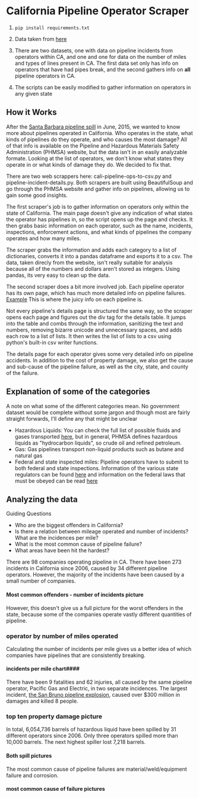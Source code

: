 California Pipeline Operator Scraper 
====================================

1. ```pip install requirements.txt```

2. Data taken from [here](http://primis.phmsa.dot.gov/comm/reports/operator/OperatorListNoJS.html)

3. There are two datasets, one with data on pipeline incidents from operators within CA, and one and one for data on the number of miles and types of lines present in CA. The first data set only has info on operators that have had pipes break, and the second gathers info on **all** pipeline operators in CA.  

4. The scripts can be easily modified to gather information on operators in any given state

How it Works
------------
After the [Santa Barbara pipeline spill](http://www.scpr.org/news/2015/06/01/52117/things-to-know-about-the-california-oil-spill) in June, 2015, we wanted to know more about pipelines operated in California. Who operates in the state, what kinds of pipelines do they operate, and who causes the most damage? All of that info is available on the Pipeline and Hazardous Materials Safety Administration (PHMSA) website, but the data isn't in an easily analyzable formate. Looking at the list of operators, we don't know what states they operate in or what kinds of damage they do. We decided to fix that.

There are two web scrappers here: cali-pipeline-ops-to-csv.py and pipeline-incident-details.py. Both scrapers are built using BeautifulSoup and go through the PHMSA website and gather info on pipelines, allowing us to gain some good insights.

The first scraper's job is to gather information on operators only within the state of California. The main page doesn't give any indication of what states the operator has pipelines in, so the script opens up the page and checks. It then grabs basic information on each operator, such as the name, incidents, inspections, enforcement actions, and what kinds of pipelines the company operates and how many miles.

The scraper grabs the information and adds each category to a list of dictionaries, converts it into a pandas dataframe and exports it to a csv. The data, taken direcly from the website, isn't really suitable for analysis because all of the numbers and dollars aren't stored as integers. Using pandas, its very easy to clean up the data.

The second scraper does a bit more involved job. Each pipeline operator has its own page, which has much more detailed info on pipeline failures. [Example](http://primis.phmsa.dot.gov/comm/reports/operator/OperatorIM_opid_2616.html?nocache=2666#_Incidents_tab_4) This is where the juicy info on each pipeline is.

Not every pipeline's details page is structured the same way, so the scraper opens each page and figures out the div tag for the details table. It jumps into the table and combs through the information, sanitizing the text and numbers, removing bizarre unicode and unnecessary spaces, and adds each row to a list of lists. It then writes the list of lists to a csv using python's built-in csv writer functions.

The details page for each operator gives some very detailed info on pipeline accidents. In addition to the cost of property damage, we also get the cause and sub-cause of the pipeline failure, as well as the city, state, and county of the failure.

Explanation of some of the categories
------------------------------------
 
A note on what some of the different categories mean. No government dataset would be complete without some jargon and though most are fairly straight forwards, I'll define any that might be unclear
* Hazardous Liquids: You can check the full list of possible fluids and gases transported [here](http://primis.phmsa.dot.gov/comm/FactSheets/FSProductList.htm?nocache=2022), but in general, PHMSA defines hazardous liquids as "hydrocarbon liquids", so crude oil and refined petroleum. 
* Gas: Gas pipelines transport non-liquid products such as butane and natural gas
* Federal and state inspected miles: Pipeline operators have to submit to both federal and state inspections. Information of the various state regulators can be found [here](http://phmsa.dot.gov/pipeline/state-programs) and information on the federal laws that must be obeyed can be read [here](http://phmsa.dot.gov/pipeline/stateprograms/federalstateauthorities)

Analyzing the data 
------------------
Guiding Questions 
* Who are the biggest offenders in California?
* Is there a relation between mileage operated and number of incidents? What are the incidences per mile? 
* What is the most common cause of pipeline failure?
* What areas have been hit the hardest? 

There are 98 companies operating pipeline in CA. There have been 273 incidents in California since 2006, caused by 34 different pipeline operators. However, the majority of the incidents have been caused by a small number of companies.

#### Most common offenders - number of incidents picture #####

However, this doesn't give us a full picture for the worst offenders in the state, because some of the companies operate vastly different quantities of pipeline.

### operator by number of miles operated ####

Calculating the number of incidents per mile gives us a better idea of which companies have pipelines that are consistently breaking.

#### incidents per mile chart####

There have been 9 fatalities and 62 injuries, all caused by the same pipeline operator, Pacific Gas and Electric, in two separate incidences. The largest incident, [the San Bruno pipeline explosion](http://www.scpr.org/news/2015/04/09/50901/california-regulator-suggests-utility-pg-e-is-too/), caused over $300 million in damages and killed 8 people.

### top ten property damage picture 

In total, 6,054,736 barrels of hazardous liquid have been spilled by 31 different operators since 2006. Only three operators spilled more than 10,000 barrels. The next highest spiller lost 7,218 barrels.

#### Both spill pictures ####

The most common cause of pipeline failures are material/weld/equipment failure and corrosion. 
#### most common cause of failure pictures ####


